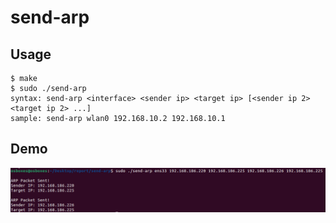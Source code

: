 # send-arp

## Usage
```shell
$ make
$ sudo ./send-arp
syntax: send-arp <interface> <sender ip> <target ip> [<sender ip 2> <target ip 2> ...]
sample: send-arp wlan0 192.168.10.2 192.168.10.1  
```

## Demo
<img src="https://github.com/mainsw/send-arp/blob/main/img/demo1.png">
